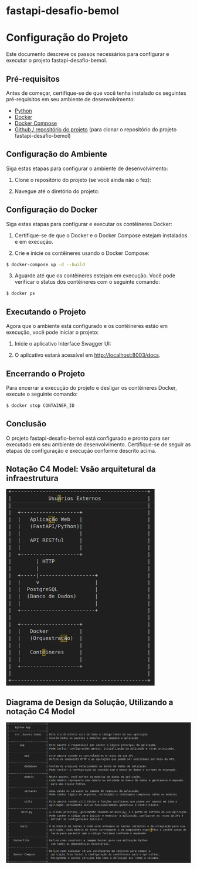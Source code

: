 # fastapi-desafio-bemol

# Configuração do Projeto

Este documento descreve os passos necessários para configurar e executar o projeto fastapi-desafio-bemol.

## Pré-requisitos

Antes de começar, certifique-se de que você tenha instalado os seguintes pré-requisitos em seu ambiente de desenvolvimento:

- [Python](https://www.python.org/)
- [Docker](https://www.docker.com/)
- [Docker Compose](https://docs.docker.com/compose/install/)
- [Github / repositório do projeto](https://github.com/wswilliams/fastapi-desafio-bemol) (para clonar o repositório do projeto fastapi-desafio-bemol)


## Configuração do Ambiente

Siga estas etapas para configurar o ambiente de desenvolvimento:

1. Clone o repositório do projeto (se você ainda não o fez):

2. Navegue até o diretório do projeto:


## Configuração do Docker

Siga estas etapas para configurar e executar os contêineres Docker:

1. Certifique-se de que o Docker e o Docker Compose estejam instalados e em execução.

2. Crie e inicie os contêineres usando o Docker Compose:

```sh
$ docker-compose up -d --build
```

3. Aguarde até que os contêineres estejam em execução. Você pode verificar o status dos contêineres com o seguinte comando:

```sh
$ docker ps
```

## Executando o Projeto

Agora que o ambiente está configurado e os contêineres estão em execução, você pode iniciar o projeto:

1. Inicie o aplicativo Interface Swagger UI:

2. O aplicativo estará acessível em [http://localhost:8003/docs](http://localhost:8003/docs).

## Encerrando o Projeto

Para encerrar a execução do projeto e desligar os contêineres Docker, execute o seguinte comando:
```sh
$ docker stop CONTAINER_ID
```

## Conclusão

O projeto fastapi-desafio-bemol está configurado e pronto para ser executado em seu ambiente de desenvolvimento. Certifique-se de seguir as etapas de configuração e execução conforme descrito acima.



## Notação C4 Model: Vsão arquitetural da infraestrutura

<img src="notacao C4 Model_arquitetura.png">

## Diagrama de Design da Solução, Utilizando a notação C4 Model

<img src="diagrama de Design da Solucao.png">